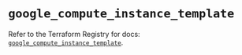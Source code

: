 # `google_compute_instance_template`

Refer to the Terraform Registry for docs: [`google_compute_instance_template`](https://registry.terraform.io/providers/hashicorp/google-beta/6.21.0/docs/resources/google_compute_instance_template).
